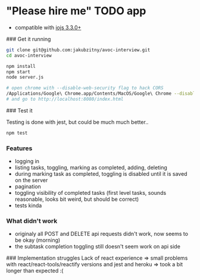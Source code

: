 "Please hire me" TODO app
========

- compatible with [iojs 3.3.0+](https://iojs.org/en)

### Get it running

```bash
git clone git@github.com:jakubzitny/avoc-interview.git
cd avoc-interview

npm install
npm start
node server.js

# open chrome with --disable-web-security flag to hack CORS
/Applications/Google\ Chrome.app/Contents/MacOS/Google\ Chrome --disable-web-security & # on OS X 
# and go to http://localhost:8080/index.html
```

### Test it

Testing is done with jest, but could be much much better..

```bash
npm test
```

### Features
- logging in
- listing tasks, toggling, marking as completed, adding, deleting
- during marking task as completed, toggling is disabled until it is saved on the server
- pagination
- toggling visibility of completed tasks (first level tasks, sounds reasonable, looks bit weird, but should be correct)
- tests kinda

### What didn't work
- originaly all POST and DELETE api requests didn't work, now seems to be okay (morning)
- the subtask completion toggling still doesn't seem work on api side

### Implementation struggles
Lack of react experience => small problems with react/react-tools/reactify versions and jest and heroku => took a bit longer than expected :(
